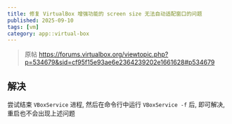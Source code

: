 ```yaml
---
title: 修复 VirtualBox 增强功能的 screen size 无法自动适配窗口的问题
published: 2025-09-10
tags: [vm]
category: app::virtual-box
---
```


> 原帖
> <https://forums.virtualbox.org/viewtopic.php?p=534679&sid=cf95f15e93ae6e2364239202e1661628#p534679>

## 解决

尝试结束 `VBoxService` 进程, 然后在命令行中运行 `VBoxService -f` 后, 即可解决, 重启也不会出现上述问题
